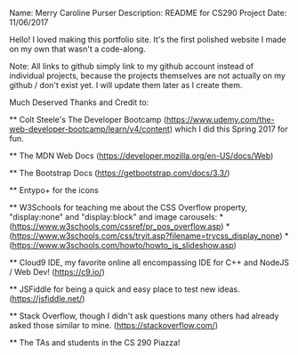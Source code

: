 Name: Merry Caroline Purser
Description: README for CS290 Project
Date: 11/06/2017


Hello! I loved making this portfolio site. It's the first polished website I made on
my own that wasn't a code-along.


Note: All links to github simply link to my github account instead of individual projects,
because the projects themselves are not actually on my github / don't exist yet.
I will update them later as I create them.



Much Deserved Thanks and Credit to:

** Colt Steele's The Developer Bootcamp (https://www.udemy.com/the-web-developer-bootcamp/learn/v4/content)
   which I did this Spring 2017 for fun.
   
** The MDN Web Docs (https://developer.mozilla.org/en-US/docs/Web)

** The Bootstrap Docs (https://getbootstrap.com/docs/3.3/)

** Entypo+ for the icons

** W3Schools for teaching me about the CSS Overflow property, "display:none" and "display:block" and image carousels:
    * (https://www.w3schools.com/cssref/pr_pos_overflow.asp)
    * (https://www.w3schools.com/css/tryit.asp?filename=trycss_display_none)
    * (https://www.w3schools.com/howto/howto_js_slideshow.asp)
    
** Cloud9 IDE, my favorite online all encompassing IDE for C++ and NodeJS / Web Dev! (https://c9.io/)

** JSFiddle for being a quick and easy place to test new ideas. (https://jsfiddle.net/)

** Stack Overflow, though I didn't ask questions many others had already asked those similar to mine. (https://stackoverflow.com/)

** The TAs and students in the CS 290 Piazza! 